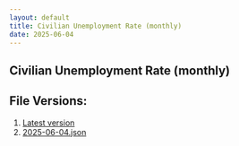 ```yaml
---
layout: default
title: Civilian Unemployment Rate (monthly)
date: 2025-06-04
---
```


## Civilian Unemployment Rate (monthly)

<div id="data-table"></div>
<script>
document.addEventListener('DOMContentLoaded', function () {
  const container = document.getElementById('data-table');
  fetch('./latest.json')
    .then(r => r.json())
    .then(d => {
      if (d.observations) {
        const arr = d.observations.map(o => ({ date: o.date, value: o.value }));
        const table = ArrTabler(arr);
        container.appendChild(table);
        $(table).tablesorter();
      } else {
        container.textContent = 'This source isn't supported for tables yet.';
      }
    })
    .catch(() => {
      container.textContent = 'This source isn't supported for tables yet.';
    });
});
</script>

## File Versions:
1. [Latest version](./latest.json)
2. [2025-06-04.json](./2025-06-04.json)
